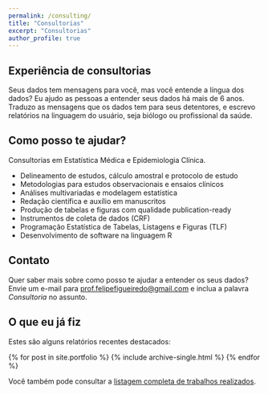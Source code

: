 ```yaml
---
permalink: /consulting/
title: "Consultorias"
excerpt: "Consultorias"
author_profile: true
---
```


## Experiência de consultorias

Seus dados tem mensagens para você, mas você entende a língua dos dados?
Eu ajudo as pessoas a entender seus dados há mais de 6 anos.
Traduzo as mensagens que os dados tem para seus detentores, e escrevo relatórios na linguagem do usuário, seja biólogo ou profissional da saúde.

## Como posso te ajudar?

Consultorias em Estatística Médica e Epidemiologia Clínica.

- Delineamento de estudos, cálculo amostral e protocolo de estudo
- Metodologias para estudos observacionais e ensaios clínicos
- Análises multivariadas e modelagem estatística
- Redação científica e auxílio em manuscritos
- Produção de tabelas e figuras com qualidade publication-ready
- Instrumentos de coleta de dados (CRF)
- Programação Estatística de Tabelas, Listagens e Figuras (TLF)
- Desenvolvimento de software na linguagem R

## Contato

Quer saber mais sobre como posso te ajudar a entender os seus dados?
Envie um e-mail para [prof.felipefigueiredo@gmail.com](mailto:prof.felipefigueiredo@gmail.com) e inclua a palavra _Consultoria_ no assunto.

## O que eu já fiz

Estes são alguns relatórios recentes destacados:

{% for post in site.portfolio %}
  {% include archive-single.html %}
{% endfor %}

Você também pode consultar a [listagem completa de trabalhos realizados][].

[listagem completa de trabalhos realizados]: /portfolio/portfolio.md
